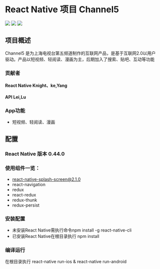 # React Native 项目 Channel5
![](https://img.shields.io/badge/build-passing-brightgreen.svg)
![](https://img.shields.io/badge/release--date-november-green.svg)
![](https://img.shields.io/badge/platform-iOS%7CAndroid-orange.svg)

## 项目概述
Channel5 是为上海电视台第五频道制作的互联网产品，是基于互联网2.0以用户驱动。产品以短视频、轻阅读、漫画为主，后期加入了搜索、贴吧、互动等功能
### 贡献者
#### React Native Knight、ke,Yang
#### API Lei,Lu

### App功能
* 短视频、轻阅读、漫画

## 配置
### React Native 版本 0.44.0

### 使用组件一览：
* react-native-splash-screen@2.1.0
* react-navigation
* redux
* react-redux
* redux-thunk
* redux-persist

### 安装配置
* 未安装React Native需执行命令npm install -g react-native-cli
* 已安装React Native在根目录执行 npm install

### 编译运行
在根目录执行 react-native run-ios & react-native run-android
